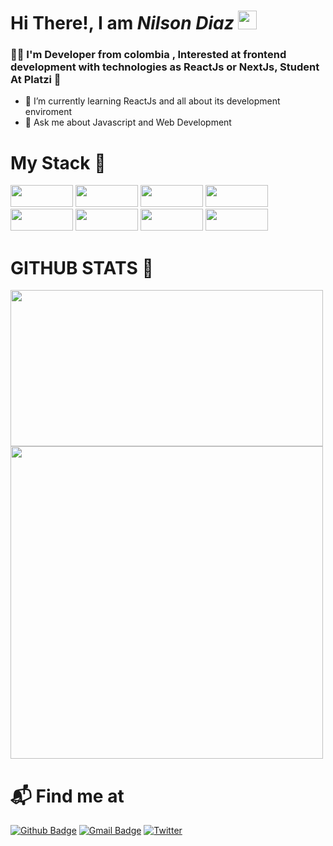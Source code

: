 <h1> Hi There!, I am <em >Nilson Diaz</em> <img src="https://emojis.slackmojis.com/emojis/images/1563480763/5999/meow_party.gif?1563480763" width="30px"></h1>

### 🐱‍👤 I'm Developer from colombia , Interested at frontend development with technologies as ReactJs or NextJs, Student At Platzi 💚

- 🌱 I’m currently learning ReactJs and all about its development enviroment
- 💬 Ask me about Javascript and Web Development

# My Stack 🔮

<img src="https://img.shields.io/badge/HTML5-E34F26?style=for-the-badge&logo=html5&logoColor=white" width="100px" height="35"> <img src="https://img.shields.io/badge/CSS3-1572B6?style=for-the-badge&logo=css3&logoColor=white" width="100px" height="35"> <img src="https://img.shields.io/badge/JavaScript-323330?style=for-the-badge&logo=javascript&logoColor=F7DF1E" width="100px" height="35"> <img src="https://img.shields.io/badge/Sass-CC6699?style=for-the-badge&logo=sass&logoColor=white" width="100px" height="35"> <img src="https://img.shields.io/badge/Tailwind_CSS-38B2AC?style=for-the-badge&logo=tailwind-css&logoColor=white" width="100px" height="35"> <img src="https://img.shields.io/badge/React-20232A?style=for-the-badge&logo=react&logoColor=61DAFB" width="100px" height="35"> <img src="https://img.shields.io/badge/Redux-593D88?style=for-the-badge&logo=redux&logoColor=white" width="100px" height="35" > <img src="https://img.shields.io/badge/React_Router-CA4245?style=for-the-badge&logo=react-router&logoColor=white" width="100px" height="35">

# GITHUB STATS 🌌

<img src="https://github-readme-stats.vercel.app/api?username=nilsonkr&show_icons=true&icon_color=fff&bg_color=DEG,000,6930c3&title_color=96FF85&text_color=fff&" width="500px" height="250px"/>

<img src="https://github-readme-stats.vercel.app/api/top-langs/?username=nilsonkr&layout=compact&&bg_color=000&title_color=fff&text_color=fff&" width="500px"/>

# 📬 Find me at

[![Github Badge](http://img.shields.io/badge/-Github-black?style=flat-square&logo=github&link=https://github.com/Defcon27/)](https://github.com/nilsonkr/)
[![Gmail Badge](https://img.shields.io/badge/-Gmail-d14836?style=flat-square&logo=Gmail&logoColor=white&link=mailto:defcon.sentinal95@gmail.com)](mailto:nilson444diaz@gmail.com)
[![Twitter](https://img.shields.io/twitter/url/https/twitter.com/cloudposse.svg?style=social&label=Follow%20%40Nilson_Kr)](https://twitter.com/Nilson_Kr)
